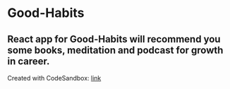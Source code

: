 # Good-Habits
## React app for Good-Habits will recommend you some books, meditation and podcast for growth in career.
Created with CodeSandbox: [link](https://6rpd7.csb.app/)


